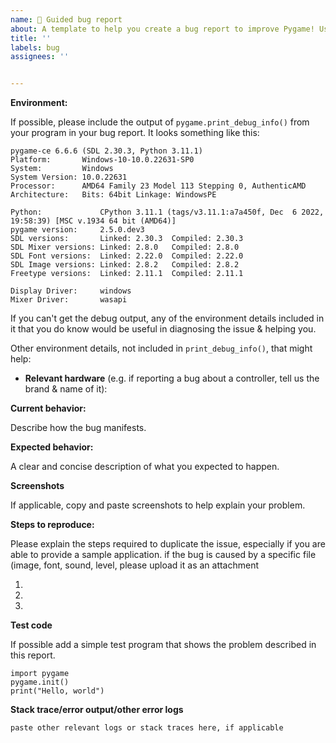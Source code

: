 ```yaml
---
name: 🐛 Guided bug report
about: A template to help you create a bug report to improve Pygame! Useful if this is your first time reporting an issue.
title: ''
labels: bug
assignees: ''


---
```



**Environment:**

If possible, please include the output of `pygame.print_debug_info()` from your program in your bug report. It looks something 
like this:

```
pygame-ce 6.6.6 (SDL 2.30.3, Python 3.11.1)
Platform:		Windows-10-10.0.22631-SP0
System:			Windows
System Version:	10.0.22631
Processor:		AMD64 Family 23 Model 113 Stepping 0, AuthenticAMD
Architecture:	Bits: 64bit	Linkage: WindowsPE

Python:			    CPython 3.11.1 (tags/v3.11.1:a7a450f, Dec  6 2022, 19:58:39) [MSC v.1934 64 bit (AMD64)]
pygame version:		2.5.0.dev3
SDL versions:		Linked: 2.30.3	Compiled: 2.30.3
SDL Mixer versions:	Linked: 2.8.0	Compiled: 2.8.0
SDL Font versions:	Linked: 2.22.0	Compiled: 2.22.0
SDL Image versions:	Linked: 2.8.2	Compiled: 2.8.2
Freetype versions:	Linked: 2.11.1	Compiled: 2.11.1

Display Driver:		windows
Mixer Driver:		wasapi
```
If you can't get the debug output, any of the environment details included in it that you do know would be useful 
in diagnosing the issue & helping you.

Other environment details, not included in `print_debug_info()`, that might help:
- **Relevant hardware** (e.g. if reporting a bug about a controller, tell us the brand & name of it):

**Current behavior:**

Describe how the bug manifests.

**Expected behavior:**

A clear and concise description of what you expected to happen.

**Screenshots**

If applicable, copy and paste screenshots to help explain your problem.

**Steps to reproduce:**

Please explain the steps required to duplicate the issue, especially if you are able to provide a sample application.
if the bug is caused by a specific file (image, font, sound, level, please upload it as an attachment

1.
2.
3.

**Test code**

If possible add a simple test program that shows the problem described in this report.
```
import pygame
pygame.init()
print("Hello, world")
```

**Stack trace/error output/other error logs**

```
paste other relevant logs or stack traces here, if applicable
```
